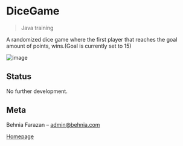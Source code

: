 # DiceGame
> Java training

A randomized dice game where the first player that reaches the goal amount of points, wins.(Goal is currently set to 15)

![image](https://user-images.githubusercontent.com/22538033/51134774-c262c980-1838-11e9-9564-58f25b46446b.png)


## Status

No further development.

## Meta

Behnia Farazan –  admin@behnia.com

[Homepage](https://behnia.me)

